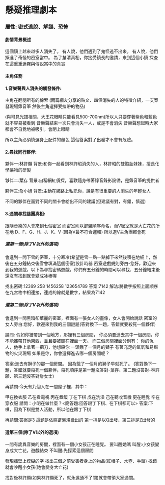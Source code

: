 # 懸疑推理劇本
### 屬性: 密式逃脫、解謎、恐怖
#### 劇情背景概述
<!-- 以第一人稱視角進行劇情。

你和朋友在回家路上無意間被一陣奇妙又詭異的音樂聲吸引，幾個人在尋找這陣音樂時卻發現有夥伴不見了。

在著急過後你們選擇報警，可警察卻說這個人的身分資料並不存在，就當你們也要懷疑自己的記憶時，
怪事卻接二連三的發生，先是越來越多人在聽到這陣聲音時發現夥伴消失，但除了與之同行的人之外，
沒有人記得這個消失的人。

在越來越惶恐的氣氛之下，也因為迫切想要尋找朋友，你決定踏出來揭開這陣音樂的謎團，
但由於你也擔心失敗後完全的消失，
於是你決定選擇和幾個和你一樣想探究謎團、找出夥伴的人一同前往。 -->

這個鎮上越來越多人消失了。
有人說，他們遇到了鬼怪逃不出來。
有人說，他們掉進了奇怪的密室當中。
為了釐清真相，你接受鎮長的邀請，來到這個小鎮
探查在這重重迷霧與傳說當中的真實








#### 主角任務

#### 1.音樂聲與人消失的觸發條件:

主角在翻閱所有的線索
(兩篇網友分享的貼文、四個消失的人的特徵介紹，一支案發現場錄音筆
然後主角選擇要攜帶的物品)

(與可見光譜相關，大王花眼睛只能看見500-700nm)所以人只要穿著紫色和藍色就不容易被看到
音樂聲結束一次只會消失一人，或是不會消失
音樂聲想起時大家都會不自覺地被吸引，會閉上眼睛

所以主角必須慎選身上配件的顏色
這個答案對了出發才不會有危險。



#### 2.尋找同行夥伴:
夥伴一:林許願
背景:和你一起看到林許昭消失的人，林許昭的雙胞胎妹妹，擅長化學藥物的研製

夥伴二:葉存
背景:自稱網紅偵探，喜歡隨身帶著錄音錄影設備，是錄音筆的提供者

夥伴三:詹小姐
背景:主動在網路上私訊你，說是有很重要的人消失的年輕女人

不同的夥伴在面對不同的關卡會給出不同的建議(但建議有對，有錯，慎選)

#### 3.通關尋找謎團真相:

跟隨音樂的人會來到七個密室
而密室則以鍵盤順序命名，而V密室就是大亡花的所在地
D、F、G、H、J、K、V (因為V最不符合邏輯)
所以選V主角團都會死

##### 選第一個(除了V以外的選項)
會進到一間下雪的密室，十分寒冷(希望是雪一點一點掉下來然後積在地板上，然後在五分鐘結束後雪會填滿這個密室)設計時器
密室遊戲規則旁白-您好，歡迎來到我的遊戲，以下為尋找密碼遊戲，你們有五分鐘的時間可以尋找，五分鐘結束後還沒有找到就會變成冰棒喔

找出密碼:12369 258 1456258 123654789
答案:7142
解法:將數字按照上面順序在九宮格中相連接，連成的線就是數字，結果為7142

##### 選第二個(除了V以外的選項)
會進到一間黑暗卻華麗的密室，裡面有一張女人的畫像，女人會開始說話
密室的女人旁白:您好，歡迎來到我的三個謎題(答對換下一題，答錯就要殺死一個夥伴)

請問:
假如你被帶到一個地方，那裡有三個房間，
你必須要進去其中一個房間，你不能攜帶其他東西，並且要被關在裡面一天。
而三個房間裡面分別有：
你的仇人，他手上拿著一把刀，他想殺你
一頭餓了一個月的獅子
有著充足的氧氣和易燃物的火災現場
如果是你，你會選擇進去哪一個房間呢？

答案:進去有獅子的那一個房間。
因為餓了一個月的獅子早就死了。
(答對換下一題，答錯就要殺死一個夥伴，殺死順序是第一題沒答對-葉存、第二題沒答對-林許願、第三題沒答對詹女士)

再請問:今天有九個人在一間屋子裡，其中：

甲在換衣服
乙在看電視
丙在煮飯
丁在下棋
戊在洗澡
己在聽收音機
更在睡覺
辛在穿衣服
請問：小明在做什麼？<簡答題:回答跟丁下棋、在下棋都可以>
答案:下棋，因為下棋是雙人活動，所以他在跟丁下棋


再請問:答案是3
這題是依照鍵盤規律出的
第一排是以Q出發、第三排是Z出發的


#### 選第三個(除了V以外的選項)
一間有詭異音樂的房間，裡面有一個小女孩正在睡覺。
要叫醒她嗎
叫醒:小女孩變身成大亡花，遊戲結束
不叫醒:先探索這個房間

發現牆壁上模糊的字
找出三個之前受害者身上的物品(紅帽子、水壺、手錶)
找錯就會吵醒小女孩(她會變身大亡花)

找對後林許願(如果林許願死了，就永遠通不了關)就會帶領大家通關。
<!-- 結局待編輯 -->


















